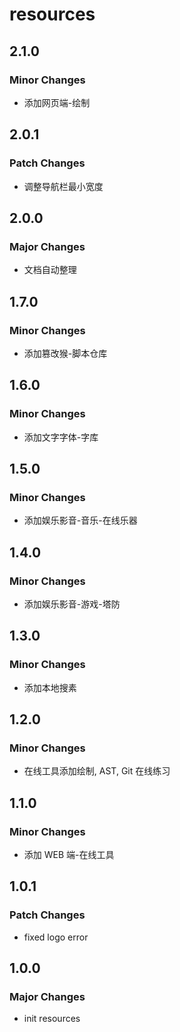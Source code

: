 # resources

## 2.1.0

### Minor Changes

- 添加网页端-绘制

## 2.0.1

### Patch Changes

- 调整导航栏最小宽度

## 2.0.0

### Major Changes

- 文档自动整理

## 1.7.0

### Minor Changes

- 添加篡改猴-脚本仓库

## 1.6.0

### Minor Changes

- 添加文字字体-字库

## 1.5.0

### Minor Changes

- 添加娱乐影音-音乐-在线乐器

## 1.4.0

### Minor Changes

- 添加娱乐影音-游戏-塔防

## 1.3.0

### Minor Changes

- 添加本地搜素

## 1.2.0

### Minor Changes

- 在线工具添加绘制, AST, Git 在线练习

## 1.1.0

### Minor Changes

- 添加 WEB 端-在线工具

## 1.0.1

### Patch Changes

- fixed logo error

## 1.0.0

### Major Changes

- init resources

